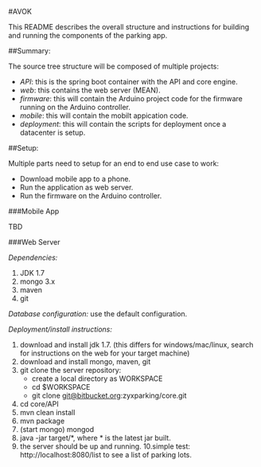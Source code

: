 #AVOK

This README describes the overall structure and instructions for building and running the components of the parking app.


##Summary:

The source tree structure will be composed of multiple projects:

- *API*: this is the spring boot container with the API and core engine.
- *web*: this contains the web server (MEAN).
- *firmware*: this will contain the Arduino project code for the firmware running on the Arduino controller.
- *mobile*: this will contain the mobilt appication code.
- *deployment*: this will contain the scripts for deployment once a datacenter is setup.


##Setup:

Multiple parts need to setup for an end to end use case to work:

- Download mobile app to a phone.
- Run the application as web server.
- Run the firmware on the Arduino controller.

###Mobile App

TBD

###Web Server

*Dependencies:*

1. JDK 1.7
2. mongo 3.x
3. maven
4. git

*Database configuration:* use the default configuration.
	
*Deployment/install instructions:*
	
1. download and install jdk 1.7. (this differs for windows/mac/linux, search for instructions on the web for your target machine)
2. download and install mongo, maven, git
3. git clone the server repository:
	- create a local directory as WORKSPACE
	- cd $WORKSPACE
	- git clone git@bitbucket.org:zyxparking/core.git	
4. cd core/API
5. mvn clean install
6. mvn package
7. (start mongo) mongod
8. java -jar target/*, where * is the latest jar built.
9. the server should be up and running.
10.simple test: http://localhost:8080/list to see a list of parking lots.
